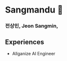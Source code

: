# <div align="center">
  
# Sangmandu 🌌
### 전상민, Jeon Sangmin,

## Experiences
* Allganize AI Engineer



  
# </div>
